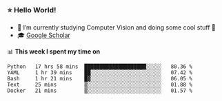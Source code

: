 ### ⭐️ Hello World!

<!--
**hologerry/hologerry** is a ✨ _special_ ✨ repository because its `README.md` (this file) appears on your GitHub profile.

Here are some ideas to get you started:

- 🔭 I’m currently working and studying on Computer Vision
- 🌱 I’m currently learning at Peking University
- 💬 Ask me about 
- 📫 How to reach me: E-mail
- 😄 Pronouns: he/his
- ⚡ Fun fact: Music is the Power
-->


- 🔭 I’m currently studying Computer Vision and doing some cool stuff 🤖
- 🎓 [Google Scholar](https://scholar.google.com/citations?user=3ykqW9wAAAAJ&hl=en)


📊 **This week I spent my time on**

<!--START_SECTION:waka-->
```text
Python   17 hrs 58 mins  ████████████████████░░░░░   80.36 % 
YAML     1 hr 39 mins    ██░░░░░░░░░░░░░░░░░░░░░░░   07.42 % 
Bash     1 hr 21 mins    █▓░░░░░░░░░░░░░░░░░░░░░░░   06.05 % 
Text     25 mins         ▒░░░░░░░░░░░░░░░░░░░░░░░░   01.88 % 
Docker   21 mins         ▒░░░░░░░░░░░░░░░░░░░░░░░░   01.57 % 
```
<!--END_SECTION:waka-->
